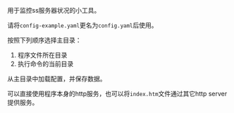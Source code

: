 用于监控ss服务器状况的小工具。

请将`config-example.yaml`更名为`config.yaml`后使用。

按照下列顺序选择主目录：

1. 程序文件所在目录
2. 执行命令的当前目录

从主目录中加载配置，并保存数据。

可以直接使用程序本身的http服务，也可以将`index.htm`文件通过其它http server提供服务。